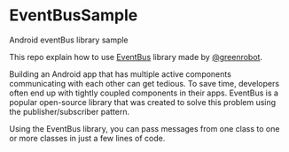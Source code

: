 # EventBusSample
Android eventBus library sample

This repo explain how to use <a href = "https://github.com/greenrobot/EventBus">EventBus</a> library made by <a href = "https://github.com/greenrobot">@greenrobot</a>.

Building an Android app that has multiple active components communicating with each other can get tedious.
To save time, developers often end up with tightly coupled components in their apps.
EventBus is a popular open-source library that was created to solve this problem using the publisher/subscriber pattern.

Using the EventBus library, you can pass messages from one class to one or more classes in just a few lines of code.

